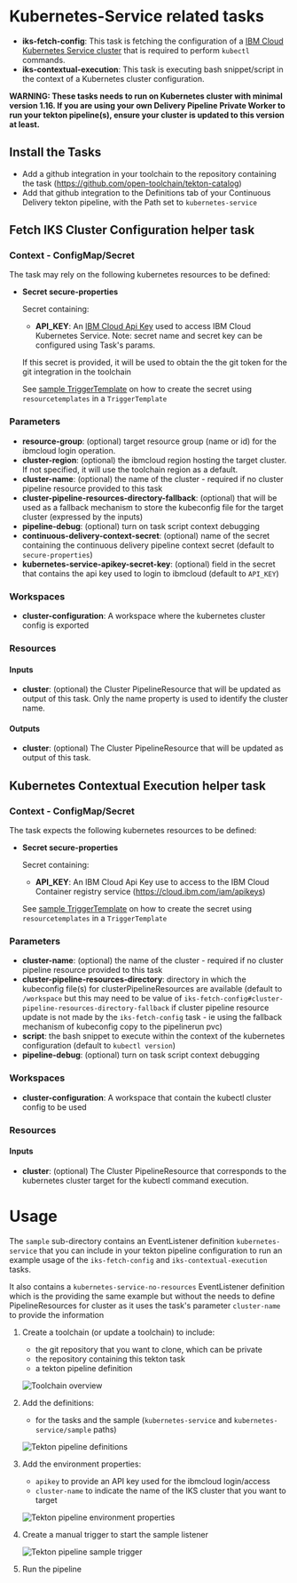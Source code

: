# Kubernetes-Service related tasks

- **iks-fetch-config**: This task is fetching the configuration of a [IBM Cloud Kubernetes Service cluster](https://cloud.ibm.com/docs/containers?topic=containers-getting-started) that is required to perform `kubectl` commands.
- **iks-contextual-execution**: This task is executing bash snippet/script in the context of a Kubernetes cluster configuration.

**WARNING: These tasks needs to run on Kubernetes cluster with minimal version 1.16. If you are using your own Delivery Pipeline Private Worker to run your tekton pipeline(s), ensure your cluster is updated to this version at least.**

## Install the Tasks
- Add a github integration in your toolchain to the repository containing the task (https://github.com/open-toolchain/tekton-catalog)
- Add that github integration to the Definitions tab of your Continuous Delivery tekton pipeline, with the Path set to `kubernetes-service`

## Fetch IKS Cluster Configuration helper task

### Context - ConfigMap/Secret

  The task may rely on the following kubernetes resources to be defined:

* **Secret secure-properties**

  Secret containing:
  * **API_KEY**: An [IBM Cloud Api Key](https://cloud.ibm.com/iam/apikeys) used to access IBM Cloud Kubernetes Service. Note: secret name and secret key can be configured using Task's params.

  If this secret is provided, it will be used to obtain the the git token for the git integration in the toolchain

  See [sample TriggerTemplate](./sample/listener-kubernetes-service.yaml) on how to create the secret using `resourcetemplates` in a `TriggerTemplate`

### Parameters

* **resource-group**: (optional) target resource group (name or id) for the ibmcloud login operation.
* **cluster-region**: (optional) the ibmcloud region hosting the target cluster. If not specified, it will use the toolchain region as a default.
* **cluster-name**: (optional) the name of the cluster - required if no cluster pipeline resource provided to this task
* **cluster-pipeline-resources-directory-fallback**: (optional) that will be used as a fallback mechanism to store the kubeconfig file for the target cluster (expressed by the inputs)
* **pipeline-debug**: (optional) turn on task script context debugging
* **continuous-delivery-context-secret**: (optional) name of the secret containing the continuous delivery pipeline context secret (default to `secure-properties`)
* **kubernetes-service-apikey-secret-key**: (optional) field in the secret that contains the api key used to login to ibmcloud (default to `API_KEY`)

### Workspaces

* **cluster-configuration**: A workspace where the kubernetes cluster config is exported

### Resources

#### Inputs

* **cluster**: (optional) the Cluster PipelineResource that will be updated as output of this task. Only the name property is used to identify the cluster name.

#### Outputs

* **cluster**: (optional) The Cluster PipelineResource that will be updated as output of this task.

## Kubernetes Contextual Execution helper task

### Context - ConfigMap/Secret

  The task expects the following kubernetes resources to be defined:

* **Secret secure-properties**

  Secret containing:
  * **API_KEY**: An IBM Cloud Api Key use to access to the IBM Cloud Container registry service (https://cloud.ibm.com/iam/apikeys)

  See [sample TriggerTemplate](./sample/listener-kubernetes-service.yaml) on how to create the secret using `resourcetemplates` in a `TriggerTemplate`

### Parameters

* **cluster-name**: (optional) the name of the cluster - required if no cluster pipeline resource provided to this task
* **cluster-pipeline-resources-directory**: directory in which the kubeconfig file(s) for clusterPipelineResources are available (default to `/workspace` but this may need to be value of `iks-fetch-config#cluster-pipeline-resources-directory-fallback` if cluster pipeline resource update is not made by the `iks-fetch-config` task - ie using the fallback mechanism of kubeconfig copy to the pipelinerun pvc)
* **script**: the bash snippet to execute within the context of the kubernetes configuration (default to `kubectl version`)
* **pipeline-debug**: (optional) turn on task script context debugging

### Workspaces

* **cluster-configuration**: A workspace that contain the kubectl cluster config to be used

### Resources

#### Inputs

* **cluster**: (optional) The Cluster PipelineResource that corresponds to the kubernetes cluster target for the kubectl command execution.

# Usage
The `sample` sub-directory contains an EventListener definition `kubernetes-service` that you can include in your tekton pipeline configuration to run an example usage of the `iks-fetch-config` and `iks-contextual-execution` tasks.

It also contains a `kubernetes-service-no-resources` EventListener definition which is the providing the same example but without the needs to define PipelineResources for cluster as it uses the task's parameter `cluster-name` to provide the information

1) Create a toolchain (or update a toolchain) to include:

   - the git repository that you want to clone, which can be private
   - the repository containing this tekton task
   - a tekton pipeline definition

   ![Toolchain overview](./sample/kubernetes-service-sample-toolchain-overview.png)

2) Add the definitions:

   - for the tasks and the sample (`kubernetes-service` and `kubernetes-service/sample` paths)

   ![Tekton pipeline definitions](./sample/kubernetes-service-sample-tekton-pipeline-definitions.png)

3) Add the environment properties:

   - `apikey` to provide an API key used for the ibmcloud login/access
   - `cluster-name` to indicate the name of the IKS cluster that you want to target

   ![Tekton pipeline environment properties](./sample/kubernetes-service-sample-tekton-pipeline-environment-properties.png)

4) Create a manual trigger to start the sample listener

   ![Tekton pipeline sample trigger](./sample/kubernetes-service-sample-tekton-pipeline-sample-triggers.png)

5) Run the pipeline
